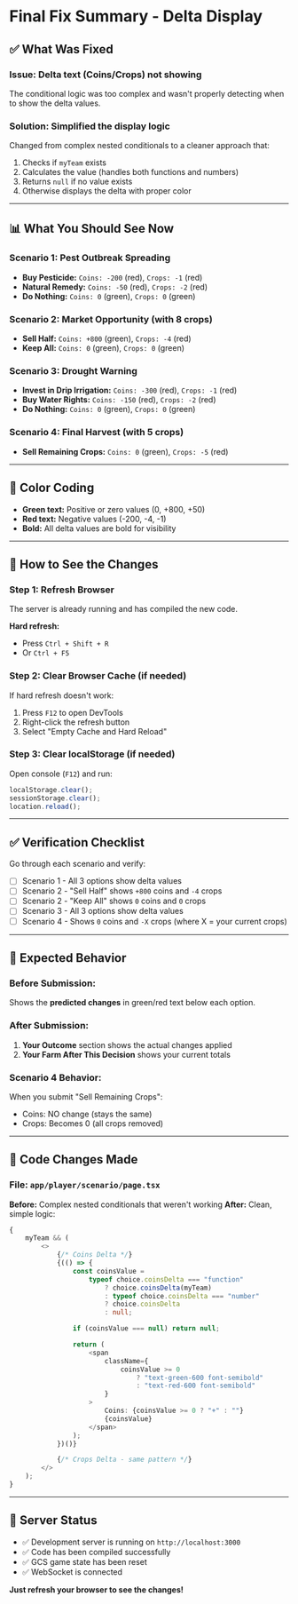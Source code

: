 # Final Fix Summary - Delta Display

## ✅ What Was Fixed

### Issue: Delta text (Coins/Crops) not showing

The conditional logic was too complex and wasn't properly detecting when to show the delta values.

### Solution: Simplified the display logic

Changed from complex nested conditionals to a cleaner approach that:

1. Checks if `myTeam` exists
2. Calculates the value (handles both functions and numbers)
3. Returns `null` if no value exists
4. Otherwise displays the delta with proper color

---

## 📊 What You Should See Now

### Scenario 1: Pest Outbreak Spreading

-   **Buy Pesticide:** `Coins: -200` (red), `Crops: -1` (red)
-   **Natural Remedy:** `Coins: -50` (red), `Crops: -2` (red)
-   **Do Nothing:** `Coins: 0` (green), `Crops: 0` (green)

### Scenario 2: Market Opportunity (with 8 crops)

-   **Sell Half:** `Coins: +800` (green), `Crops: -4` (red)
-   **Keep All:** `Coins: 0` (green), `Crops: 0` (green)

### Scenario 3: Drought Warning

-   **Invest in Drip Irrigation:** `Coins: -300` (red), `Crops: -1` (red)
-   **Buy Water Rights:** `Coins: -150` (red), `Crops: -2` (red)
-   **Do Nothing:** `Coins: 0` (green), `Crops: 0` (green)

### Scenario 4: Final Harvest (with 5 crops)

-   **Sell Remaining Crops:** `Coins: 0` (green), `Crops: -5` (red)

---

## 🎨 Color Coding

-   **Green text:** Positive or zero values (0, +800, +50)
-   **Red text:** Negative values (-200, -4, -1)
-   **Bold:** All delta values are bold for visibility

---

## 🔧 How to See the Changes

### Step 1: Refresh Browser

The server is already running and has compiled the new code.

**Hard refresh:**

-   Press `Ctrl + Shift + R`
-   Or `Ctrl + F5`

### Step 2: Clear Browser Cache (if needed)

If hard refresh doesn't work:

1. Press `F12` to open DevTools
2. Right-click the refresh button
3. Select "Empty Cache and Hard Reload"

### Step 3: Clear localStorage (if needed)

Open console (`F12`) and run:

```javascript
localStorage.clear();
sessionStorage.clear();
location.reload();
```

---

## ✅ Verification Checklist

Go through each scenario and verify:

-   [ ] Scenario 1 - All 3 options show delta values
-   [ ] Scenario 2 - "Sell Half" shows `+800` coins and `-4` crops
-   [ ] Scenario 2 - "Keep All" shows `0` coins and `0` crops
-   [ ] Scenario 3 - All 3 options show delta values
-   [ ] Scenario 4 - Shows `0` coins and `-X` crops (where X = your current crops)

---

## 🎯 Expected Behavior

### Before Submission:

Shows the **predicted changes** in green/red text below each option.

### After Submission:

1. **Your Outcome** section shows the actual changes applied
2. **Your Farm After This Decision** shows your current totals

### Scenario 4 Behavior:

When you submit "Sell Remaining Crops":

-   Coins: NO change (stays the same)
-   Crops: Becomes 0 (all crops removed)

---

## 📝 Code Changes Made

### File: `app/player/scenario/page.tsx`

**Before:** Complex nested conditionals that weren't working
**After:** Clean, simple logic:

```typescript
{
	myTeam && (
		<>
			{/* Coins Delta */}
			{(() => {
				const coinsValue =
					typeof choice.coinsDelta === "function"
						? choice.coinsDelta(myTeam)
						: typeof choice.coinsDelta === "number"
						? choice.coinsDelta
						: null;

				if (coinsValue === null) return null;

				return (
					<span
						className={
							coinsValue >= 0
								? "text-green-600 font-semibold"
								: "text-red-600 font-semibold"
						}
					>
						Coins: {coinsValue >= 0 ? "+" : ""}
						{coinsValue}
					</span>
				);
			})()}

			{/* Crops Delta - same pattern */}
		</>
	);
}
```

---

## 🚀 Server Status

-   ✅ Development server is running on `http://localhost:3000`
-   ✅ Code has been compiled successfully
-   ✅ GCS game state has been reset
-   ✅ WebSocket is connected

**Just refresh your browser to see the changes!**
